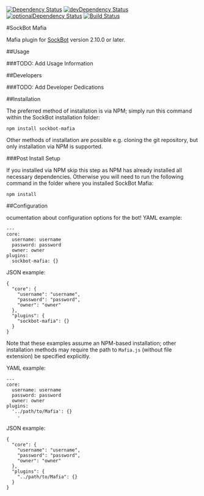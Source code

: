 [![Dependency Status](https://david-dm.org/yamikuronue/sockMafia/master.svg)](https://david-dm.org/yamikuronue/sockMafia/master)
[![devDependency Status](https://david-dm.org/yamikuronue/sockMafia/master/dev-status.svg)](https://david-dm.org/yamikuronue/sockMafia/master#info=devDependencies)
[![optionalDependency Status](https://david-dm.org/yamikuronue/sockMafia/master/optional-status.svg)](https://david-dm.org/yamikuronue/sockMafia/master#info=optionalDependencies)
[![Build Status](https://travis-ci.org/yamikuronue/sockMafia.svg?branch=master)](https://travis-ci.org/yamikuronue/sockMafia)


#SockBot Mafia

Mafia plugin for [SockBot](https://sockbot.rtfd.org/en/latest/) version 2.10.0 or later.

##Usage

###TODO: Add Usage Information

##Developers

###TODO: Add Developer Dedications

##Installation

The preferred method of installation is via NPM; simply run this command within the SockBot installation folder:
```
npm install sockbot-mafia
```

Other methods of installation are possible e.g. cloning the git repository, but only installation via NPM is supported.

###Post Install Setup

If you installed via NPM skip this step as NPM has already installed all necessary dependencies.
Otherwise you will need to run the following command in the folder where you installed SockBot Mafia:
```
npm install
```

##Configuration

ocumentation about configuration options for the bot!
YAML example:
```
---
core:
  username: username
  password: password
  owner: owner
plugins:
  sockbot-mafia: {}
```

JSON example:
```
{
  "core": {
    "username": "username",
    "password": "password",
    "owner": "owner"
  },
  "plugins": {
    "sockbot-mafia": {}
  }
}
```

Note that these examples assume an NPM-based installation; other installation methods may require the path to `Mafia.js` (without file extension) be specified explicitly.

YAML example:
```
---
core:
  username: username
  password: password
  owner: owner
plugins:
  '../path/to/Mafia': {}
    -
```

JSON example:
```
{
  "core": {
    "username": "username",
    "password": "password",
    "owner": "owner"
  },
  "plugins": {
    "../path/to/Mafia": {}
  }
}
```
